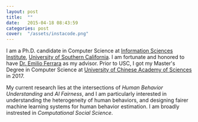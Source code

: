 ```yaml
---
layout: post
title:  ""
date:   2015-04-18 08:43:59
categories: post
cover:  "/assets/instacode.png"
---
```

I am a Ph.D. candidate in Computer Science at <a href="https://www.isi.edu/">Information Sciences Institute</a>, <a href = "https://www.usc.edu/">University of Southern California</a>. I am fortunate and honored to have <a href = "http://www.emilio.ferrara.name/">Dr. Emilio Ferrara</a> as my advisor. 
Prior to USC, I got my Master's Degree in Computer Science at <a href="http://english.ucas.ac.cn/"> University of Chinese Academy of Sciences</a> in 2017.

My current research lies at the intersections of <i>Human Behavior Understanding</i> and <i>AI Fairness</i>, and I am particularly interested in understanding the heterogeneity of human behaviors, and designing fairer machine learning systems for human behavior estimation. I am broadly instrested in <i>Computational Social Science</i>.  


